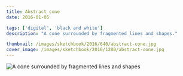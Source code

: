 ```yaml
---
title: Abstract cone
date: 2016-01-05

tags: ['digital', 'black and white']
description: "A cone surrounded by fragmented lines and shapes."

thumbnail: /images/sketchbook/2016/640/abstract-cone.jpg
cover_image: /images/sketchbook/2016/1280/abstract-cone.jpg
---
```


![A cone surrounded by fragmented lines and shapes](/images/sketchbook/2016/960/abstract-cone.jpg)
